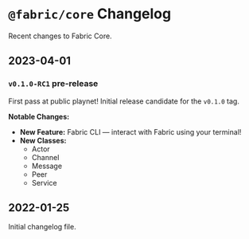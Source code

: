 # `@fabric/core` Changelog
Recent changes to Fabric Core.

## 2023-04-01
### `v0.1.0-RC1` pre-release
First pass at public playnet!  Initial release candidate for the `v0.1.0` tag.

**Notable Changes:**
- **New Feature:** Fabric CLI — interact with Fabric using your terminal!
- **New Classes:**
  - Actor
  - Channel
  - Message
  - Peer
  - Service

## 2022-01-25
Initial changelog file.
